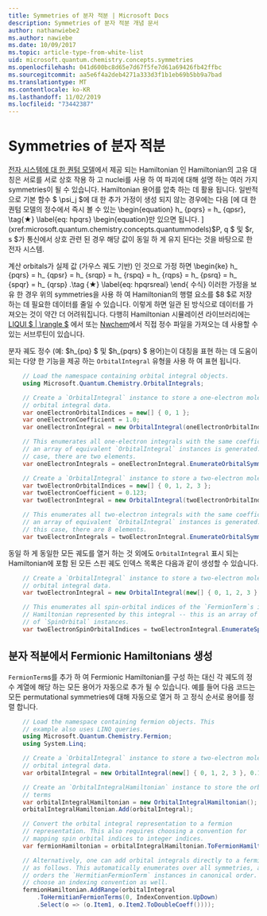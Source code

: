 ```yaml
---
title: Symmetries of 분자 적분 | Microsoft Docs
description: Symmetries of 분자 적분 개념 문서
author: nathanwiebe2
ms.author: nawiebe
ms.date: 10/09/2017
ms.topic: article-type-from-white-list
uid: microsoft.quantum.chemistry.concepts.symmetries
ms.openlocfilehash: 041d600bc8d65e7d67f5fe7d61a69426fb42ffbc
ms.sourcegitcommit: aa5e6f4a2deb4271a333d3f1b1eb69b5bb9a7bad
ms.translationtype: MT
ms.contentlocale: ko-KR
ms.lasthandoff: 11/02/2019
ms.locfileid: "73442387"
---
```

# <a name="symmetries-of-molecular-integrals"></a>Symmetries of 분자 적분

[전자 시스템에 대 한 퀀텀 모델](xref:microsoft.quantum.chemistry.concepts.quantummodels)에서 제공 되는 Hamiltonian 인 Hamiltonian의 고유 대칭은 서로를 서로 상호 작용 하 고 nuclei를 사용 하 여 파괴에 대해 설명 하는 여러 가지 symmetries이 될 수 있습니다. Hamiltonian 용어를 압축 하는 데 활용 됩니다.
일반적으로 기본 함수 $ \psi_j $에 대 한 추가 가정이 생성 되지 않는 경우에는 다음 [에 대 한 퀀텀 모델의 정수에서 즉시 볼 수 있는 \begin{equation} h_ {pqrs} = h_ {qpsr}, \tag{★} \label{eq: hpqrs} \begin{equation}만 있으면 됩니다. ](xref:microsoft.quantum.chemistry.concepts.quantummodels)$P, q $ 및 $r, s $가 통신에서 상호 관련 된 경우 해당 값이 동일 하 게 유지 된다는 것을 바탕으로 한 전자 시스템.

계산 orbitals가 실제 값 (가우스 궤도 기반) 인 것으로 가정 하면 \begin{ke} h_ {pqrs} = h_ {qpsr} = h_ {srqp} = h_ {rspq} = h_ {rqps} = h_ {psrq} = h_ {spqr} = h_ {qrsp} .\tag {★} \label{eq: hpqrsreal} \end{ 수식} 이러한 가정을 보유 한 경우 위의 symmetries을 사용 하 여 Hamiltonian의 행렬 요소를 $8 $로 저장 하는 데 필요한 데이터를 줄일 수 있습니다. 이렇게 하면 일관 된 방식으로 데이터를 가져오는 것이 약간 더 어려워집니다.
다행히 Hamiltonian 시뮬레이션 라이브러리에는 [LIQUI $ | \rangle $](https://www.microsoft.com/en-us/research/project/language-integrated-quantum-operations-liqui/) 에서 또는 [Nwchem](http://www.nwchem-sw.org/index.php/Main_Page)에서 직접 정수 파일을 가져오는 데 사용할 수 있는 서브루틴이 있습니다.

분자 궤도 정수 (예: $h\_{pq} $ 및 $h\_{pqrs} $ 용어)는이 대칭을 표현 하는 데 도움이 되는 다양 한 기능을 제공 하는 `OrbitalIntegral` 유형을 사용 하 여 표현 됩니다.
```csharp
    // Load the namespace containing orbital integral objects.
    using Microsoft.Quantum.Chemistry.OrbitalIntegrals;

    // Create a `OrbitalIntegral` instance to store a one-electron molecular 
    // orbital integral data.
    var oneElectronOrbitalIndices = new[] { 0, 1 };
    var oneElectronCoefficient = 1.0;
    var oneElectronIntegral = new OrbitalIntegral(oneElectronOrbitalIndices, oneElectronCoefficient);

    // This enumerates all one-electron integrals with the same coefficient --
    // an array of equivalent `OrbitalIntegral` instances is generated. In this
    // case, there are two elements.
    var oneElectronIntegrals = oneElectronIntegral.EnumerateOrbitalSymmetries();

    // Create a `OrbitalIntegral` instance to store a two-electron molecular orbital integral data.
    var twoElectronOrbitalIndices = new[] { 0, 1, 2, 3 };
    var twoElectronCoefficient = 0.123;
    var twoElectronIntegral = new OrbitalIntegral(twoElectronOrbitalIndices, twoElectronCoefficient);

    // This enumerates all two-electron integrals with the same coefficient -- 
    // an array of equivalent `OrbitalIntegral` instances is generated. In 
    // this case, there are 8 elements.
    var twoElectronIntegrals = twoElectronIntegral.EnumerateOrbitalSymmetries();
```

동일 하 게 동일한 모든 궤도를 열거 하는 것 외에도 `OrbitalIntegral` 표시 되는 Hamiltonian에 포함 된 모든 스핀 궤도 인덱스 목록은 다음과 같이 생성할 수 있습니다.
```csharp
    // Create a `OrbitalIntegral` instance to store a two-electron molecular
    // orbital integral data.
    var twoElectronIntegral = new OrbitalIntegral(new[] { 0, 1, 2, 3 }, 0.123);

    // This enumerates all spin-orbital indices of the `FermionTerm`s in the 
    // Hamiltonian represented by this integral -- this is an array of array 
    // of `SpinOrbital` instances.
    var twoElectronSpinOrbitalIndices = twoElectronIntegral.EnumerateSpinOrbitals();
```
## <a name="constructing-fermionic-hamiltonians-from-molecular-integrals"></a>분자 적분에서 Fermionic Hamiltonians 생성

`FermionTerm`s를 추가 하 여 Fermionic Hamiltonian를 구성 하는 대신 각 궤도의 정수 계열에 해당 하는 모든 용어가 자동으로 추가 될 수 있습니다.
예를 들어 다음 코드는 모든 permutational symmetries에 대해 자동으로 열거 하 고 정식 순서로 용어를 정렬 합니다. 
```csharp
    // Load the namespace containing fermion objects. This
    // example also uses LINQ queries.
    using Microsoft.Quantum.Chemistry.Fermion;
    using System.Linq;

    // Create a `OrbitalIntegral` instance to store a two-electron molecular 
    // orbital integral data.
    var orbitalIntegral = new OrbitalIntegral(new[] { 0, 1, 2, 3 }, 0.123);

    // Create an `OrbitalIntegralHamiltonian` instance to store the orbital integral
    // terms
    var orbitalIntegralHamiltonian = new OrbitalIntegralHamiltonian();
    orbitalIntegralHamiltonian.Add(orbitalIntegral);

    // Convert the orbital integral representation to a fermion
    // representation. This also requires choosing a convention for 
    // mapping spin orbital indices to integer indices.
    var fermionHamiltonian = orbitalIntegralHamiltonian.ToFermionHamiltonian(IndexConvention.UpDown);

    // Alternatively, one can add orbital integrals directly to a fermion Hamiltonian
    // as follows. This automatically enumerates over all symmetries, and then
    // orders the `HermitianFermionTerm` instances in canonical order. We will need to
    // choose an indexing convention as well.
    fermionHamiltonian.AddRange(orbitalIntegral
        .ToHermitianFermionTerms(0, IndexConvention.UpDown)
        .Select(o => (o.Item1, o.Item2.ToDoubleCoeff())));
```
